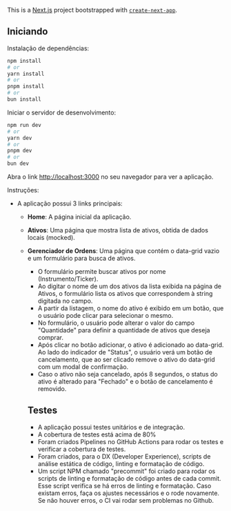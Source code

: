 This is a [Next.js](https://nextjs.org) project bootstrapped with [`create-next-app`](https://nextjs.org/docs/app/api-reference/cli/create-next-app).

## Iniciando

Instalação de dependências:

```bash
npm install
# or
yarn install
# or
pnpm install
# or
bun install
```

Iniciar o servidor de desenvolvimento:

```bash
npm run dev
# or
yarn dev
# or
pnpm dev
# or
bun dev
```

Abra o link [http://localhost:3000](http://localhost:3000) no seu navegador para ver a aplicação.

Instruções:

- A aplicação possui 3 links principais:

  - **Home**: A página inicial da aplicação.
  - **Ativos**: Uma página que mostra lista de ativos, obtida de dados locais (mocked).
  - **Gerenciador de Ordens**: Uma página que contém o data-grid vazio e um formulário para busca de ativos.

    - O formulário permite buscar ativos por nome (Instrumento/Ticker).
    - Ao digitar o nome de um dos ativos da lista exibida na página de Ativos, o formulário lista os ativos que correspondem à string digitada no campo.
    - A partir da listagem, o nome do ativo é exibido em um botão, que o usuário pode clicar para selecionar o mesmo.
    - No formulário, o usuário pode alterar o valor do campo "Quantidade" para definir a quantidade de ativos que deseja comprar.
    - Após clicar no botão adicionar, o ativo é adicionado ao data-grid. Ao lado do indicador de "Status", o usuário verá um botão de cancelamento, que ao ser clicado remove o ativo do data-grid com um modal de confirmação.
    - Caso o ativo não seja cancelado, após 8 segundos, o status do ativo é alterado para "Fechado" e o botão de cancelamento é removido.

    ## Testes

    - A aplicação possui testes unitários e de integração.
    - A cobertura de testes está acima de 80%
    - Foram criados Pipelines no GitHub Actions para rodar os testes e verificar a cobertura de testes.
    - Foram criados, para o DX (Developer Experience), scripts de análise estática de código, linting e formatação de código.
    - Um script NPM chamado "precommit" foi criado para rodar os scripts de linting e formatação de código antes de cada commit. Esse script verifica se há erros de linting e formatação. Caso existam erros, faça os ajustes necessários e o rode novamente. Se não houver erros, o CI vai rodar sem problemas no Github.

